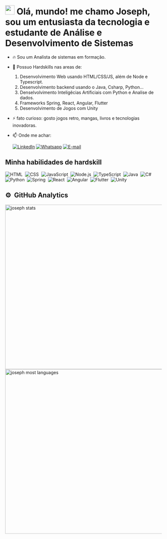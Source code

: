 ### 

<h1 align="left" >
  <img src="https://raw.githubusercontent.com/kaueMarques/kaueMarques/master/hi.gif" height="30px">
  Olá, mundo! me chamo Joseph, sou um entusiasta da tecnologia e estudante de Análise e Desenvolvimento de Sistemas
</h1>
<p align="left"> 
  

- 🔥 Sou um Analista de sistemas em formação.
- 🌱 Possuo Hardskills nas areas de:
     <ol>
       <li> Desenvolvimento Web usando HTML/CSS/JS, além de Node e Typescript. </li>
       <li> Desenvolvimento backend usando o Java, Csharp, Python... </li>
       <li> Denselvolvimento Inteligêcias Artificiais com Python e Analise de dados. </li>
       <li> Frameworks Spring, React, Angular, Flutter </li>
       <li> Desenvolvimento de Jogos com Unity</li>
    </ol>
- ⚡ fato curioso: gosto jogos retro, mangas, livros e tecnologias inovadoras.
- 📫 Onde me achar:
  
  [![LinkedIn](https://img.shields.io/badge/LinkedIn-0077B5?style=for-the-badge&logo=linkedin&logoColor=white)](https://www.linkedin.com/in/josephcostaribeiro/)
  [![Whatsapp](https://img.shields.io/badge/WhatsApp-25D366?style=for-the-badge&logo=whatsapp&logoColor=white)](https://wa.me/5598985034848)
  [![E-mail](https://img.shields.io/badge/Gmail-D14836?style=for-the-badge&logo=gmail&logoColor=white)](mailto:jojojosephdacostaribeiro@gmail.com)
    

## Minha habilidades de hardskill
  
![HTML](https://img.shields.io/badge/-HTML-05122A?style=flat&logo=HTML5)&nbsp;
![CSS](https://img.shields.io/badge/-CSS-05122A?style=flat&logo=CSS3&logoColor=1572B6)&nbsp;
![JavaScript](https://img.shields.io/badge/-JavaScript-05122A?style=flat&logo=javascript)&nbsp;
![Node.js](https://img.shields.io/badge/-Node.js-05122A?style=flat&logo=node.js)&nbsp;
![TypeScript](https://img.shields.io/badge/-TypeScript-05122A?style=flat&logo=typescript)&nbsp;
![Java](https://img.shields.io/badge/-Java-05122A?style=flat&logo=java)&nbsp;
![C#](https://img.shields.io/badge/-C%23-05122A?style=flat&logo=c-sharp)&nbsp;
![Python](https://img.shields.io/badge/-Python-05122A?style=flat&logo=python)&nbsp;
![Spring](https://img.shields.io/badge/-Spring-05122A?style=flat&logo=spring)&nbsp;
![React](https://img.shields.io/badge/-React-05122A?style=flat&logo=react)&nbsp;
![Angular](https://img.shields.io/badge/-Angular-05122A?style=flat&logo=angular)&nbsp;
![Flutter](https://img.shields.io/badge/-Flutter-05122A?style=flat&logo=flutter)&nbsp;
![Unity](https://img.shields.io/badge/-Unity-05122A?style=flat&logo=unity)&nbsp;


## ⚙️ &nbsp;GitHub Analytics

<p align="left">
<img width="530em" src="https://github-readme-stats.vercel.app/api?username=josephDcostaR&show_icons=true&theme=vision-friendly-dark" alt="joseph stats"/>
<img width="530em" src="https://github-readme-stats.vercel.app/api/top-langs/?username=josephDcostaR&layout=compact&theme=vision-friendly-dark" alt="joseph most languages"/>
</p>

<br><br>

